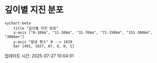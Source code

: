 # 깊이별 지진 분포

```mermaid
xychart-beta
    title "깊이별 지진 분포"
    x-axis ["0-10km", "11-30km", "31-70km", "71-150km", "151-300km", "300km+"]
    y-axis "발생 횟수" 0 --> 1629
    bar [491, 1627, 67, 8, 0, 1]
```

업데이트 시간: 2025-07-27 10:04:01
